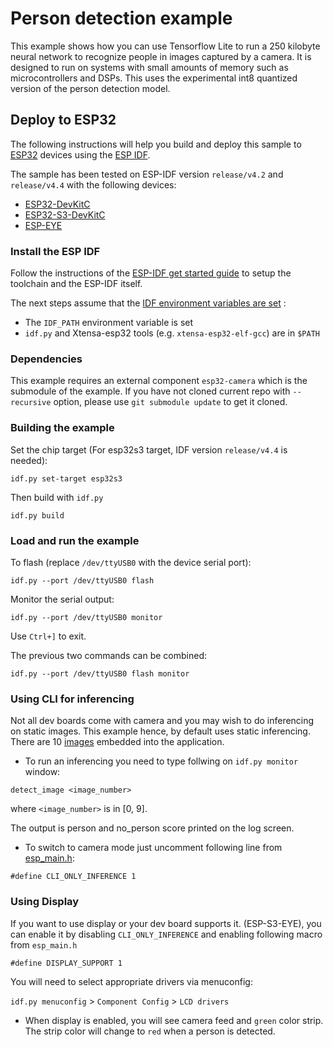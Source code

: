 # Person detection example

This example shows how you can use Tensorflow Lite to run a 250 kilobyte neural
network to recognize people in images captured by a camera.  It is designed to
run on systems with small amounts of memory such as microcontrollers and DSPs.
This uses the experimental int8 quantized version of the person detection model.

## Deploy to ESP32

The following instructions will help you build and deploy this sample
to [ESP32](https://www.espressif.com/en/products/hardware/esp32/overview)
devices using the [ESP IDF](https://github.com/espressif/esp-idf).

The sample has been tested on ESP-IDF version `release/v4.2` and `release/v4.4` with the following devices:
- [ESP32-DevKitC](http://esp-idf.readthedocs.io/en/latest/get-started/get-started-devkitc.html)
- [ESP32-S3-DevKitC](https://docs.espressif.com/projects/esp-idf/en/latest/esp32s3/hw-reference/esp32s3/user-guide-devkitc-1.html)
- [ESP-EYE](https://github.com/espressif/esp-who/blob/master/docs/en/get-started/ESP-EYE_Getting_Started_Guide.md)

### Install the ESP IDF

Follow the instructions of the
[ESP-IDF get started guide](https://docs.espressif.com/projects/esp-idf/en/latest/get-started/index.html)
to setup the toolchain and the ESP-IDF itself.

The next steps assume that the
[IDF environment variables are set](https://docs.espressif.com/projects/esp-idf/en/latest/get-started/index.html#step-4-set-up-the-environment-variables) :

 * The `IDF_PATH` environment variable is set
 * `idf.py` and Xtensa-esp32 tools (e.g. `xtensa-esp32-elf-gcc`) are in `$PATH`

### Dependencies

This example requires an external component `esp32-camera` which is the submodule of the example.
If you have not cloned current repo with `--recursive` option, please use `git submodule update` to get it cloned.

### Building the example

Set the chip target (For esp32s3 target, IDF version `release/v4.4` is needed):

```
idf.py set-target esp32s3
```

Then build with `idf.py`
```
idf.py build
```

### Load and run the example

To flash (replace `/dev/ttyUSB0` with the device serial port):
```
idf.py --port /dev/ttyUSB0 flash
```

Monitor the serial output:
```
idf.py --port /dev/ttyUSB0 monitor
```

Use `Ctrl+]` to exit.

The previous two commands can be combined:
```
idf.py --port /dev/ttyUSB0 flash monitor
```

### Using CLI for inferencing

Not all dev boards come with camera and you may wish to do inferencing on static images.
This example hence, by default uses static inferencing.
There are 10 [images](static_images/sample_images/README.md) embedded into the application.

  * To run an inferencing you need to type follwing on `idf.py monitor` window:

```
detect_image <image_number>
```
where `<image_number>` is in [0, 9].

The output is person and no_person score printed on the log screen.

  * To switch to camera mode just uncomment following line from [esp_main.h](main/esp_main.h):

  ```
  #define CLI_ONLY_INFERENCE 1
  ```

### Using Display

If you want to use display or your dev board supports it. (ESP-S3-EYE), you can enable it by disabling `CLI_ONLY_INFERENCE` and enabling following macro from `esp_main.h`
```
#define DISPLAY_SUPPORT 1
```

You will need to select appropriate drivers via menuconfig:

`idf.py menuconfig` > `Component Config` > `LCD drivers`

  * When display is enabled, you will see camera feed and `green` color strip. The strip color will change to `red` when a person is detected.
